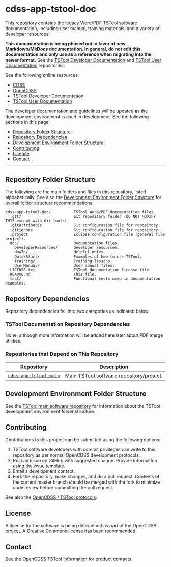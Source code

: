 # cdss-app-tstool-doc #

This repository contains the legacy Word/PDF TSTool software documentation,
including user manual, training materials, and a variety of developer resources.

**This documentation is being phased out in favor of new Markdown/MkDocs documentation.
In general, do not edit this documentation and only use as a reference when migrating into the newer format.**
See the
[TSTool Developer Documentation](https://github.com/OpenWaterFoundation/cdss-app-tstool-doc-dev) and
[TSTool User Documentation](https://github.com/OpenWaterFoundation/cdss-app-tstool-doc-user) repositories.

See the following online resources:

* [CDSS](http://cdss.state.co.us)
* [OpenCDSS](http://learn.openwaterfoundation.org/cdss-emod-dev/)
* [TSTool Developer Documentation](http://learn.openwaterfoundation.org/cdss-app-tstool-doc-dev/)
* [TSTool User Documentation](http://learn.openwaterfoundation.org/cdss-app-tstool-doc-user/)

The developer documentation and guidelines will be updated as the development environment is used in development.  See the following sections in this page:

* [Repository Folder Structure](#repository-folder-structure)
* [Repository Dependencies](#repository-dependencies)
* [Development Environment Folder Structure](#development-environment-folder-structure)
* [Contributing](#contributing)
* [License](#license)
* [Contact](#contact)

-----

## Repository Folder Structure ##

The following are the main folders and files in this repository, listed alphabetically.
See also the [Development Environment Folder Structure](#development-environment-folder-structure)
for overall folder structure recommendations.

```
cdss-app-tstool-doc/          TSTool Word/PDF documentation files.
  .git/                       Git repository folder (DO NOT MODIFY THIS except with Git tools).
  .gitattributes              Git configuration file for repository.
  .gitignore                  Git configuration file for repository.
  .project                    Eclipse configuration file (general file project).
  doc/                        Documentation files.
    DeveloperResources/       Developer resources.
    HowTo/                    Helpful notes.
    QuickStart/               Examples of how to use TSTool.
    Training/                 Training lessons.
    UserManual/               User manual files.
  LICENSE.txt                 TSTool documentation license file.
  README.md                   This file.
  test/                       Functional tests used in documentation examples.
```

## Repository Dependencies ##

Repository dependencies fall into two categories as indicated below.

### TSTool Documentation Repository Dependencies ###

None, although more information will be added here later about PDF merge utilities.

### Repositories that Depend on This Repository ###

|**Repository**|**Description**|
|-------------------------------------------------------------------------------------|----------------------------------------|
|[`cdss-app-tstool-main`](https://github.com/OpenWaterFoundation/cdss-app-tstool-main)|Main TSTool software repository/project.|

## Development Environment Folder Structure ##

See the [TSTool main software repository](https://github.com/OpenWaterFoundation/cdss-app-tstool-main)
for information about the TSTool development environment folder structure.

## Contributing ##

Contributions to this project can be submitted using the following options:

1. TSTool software developers with commit privileges can write to this repository
as per normal OpenCDSS development protocols.
2. Post an issue on GitHub with suggested change.  Provide information using the issue template.
3. Email a development contact.
4. Fork the repository, make changes, and do a pull request.
Contents of the current master branch should be merged with the fork to minimize
code review before committing the pull request.

See also the [OpenCDSS / TSTool protocols](http://learn.openwaterfoundation.org/cdss-website-opencdss/tstool/tstool/).

## License ##

A license for the software is being determined as part of the OpenCDSS project.
A Creative Commons license has been recommended.

## Contact ##

See the [OpenCDSS TSTool information for product contacts](http://learn.openwaterfoundation.org/cdss-website-opencdss/tstool/tstool/#product-leadership).
